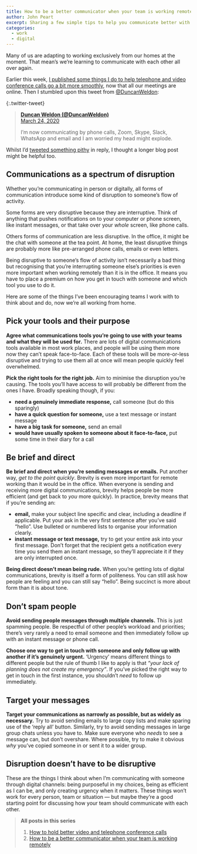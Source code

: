 ```yaml
---
title: How to be a better communicator when your team is working remotely
author: John Peart
excerpt: Sharing a few simple tips to help you communicate better with your colleagues when emails and instant messages take the place of face-to-face conversation.
categories:
  - work
  - digital
---
```


Many of us are adapting to working exclusively from our homes at the moment. That mean’s we’re learning to communicate with each other all over again.

Earlier this week, [I published some things I do to help telephone and video conference calls go a bit more smoothly](/2020/03/23/better-conference-calling), now that all our meetings are online. Then I stumbled upon this tweet from [@DuncanWeldon](//twitter.com/duncanweldon/status/1242490196479954944):

{:.twitter-tweet}
> **[Duncan Weldon (@DuncanWeldon)](//twitter.com/DuncanWeldon)**\
> [March 24, 2020](//twitter.com/DuncanWeldon/status/1242490196479954944)
>
> I’m now communicating by phone calls, Zoom, Skype, Slack, WhatsApp and email and I am worried my head might explode.

Whilst I’d [tweeted something pithy](https://twitter.com/johnpeart/status/1242572507548397570?ref_src=twsrc%5Etfw) in reply, I thought a longer blog post might be helpful too. 

## Communications as a spectrum of disruption

Whether you’re communicating in person or digitally, all forms of communication introduce some kind of disruption to someone’s flow of activity. 

Some forms are very disruptive because they are interruptive. Think of anything that pushes notifications on to your computer or phone screen, like instant messages, or that take over your *whole* screen, like phone calls. 

Others forms of communication are less disruptive. In the office, it might be the chat with someone at the tea point. At home, the least disruptive things are probably more like pre-arranged phone calls, emails or even letters.

Being disruptive to someone’s flow of activity isn’t necessarily a bad thing but recognising that you’re interrupting someone else’s priorities is even more important when working remotely than it is in the office. It means you have to place a premium on how you get in touch with someone and which tool you use to do it.

Here are some of the things I’ve been encouraging teams I work with to think about and do, now we’re all working from home.

## Pick your tools and their purpose

**Agree what communications tools you’re going to use with your teams and what they will be used for.** There are lots of digital communications tools available in most work places, and people will be using them more now they can’t speak face-to-face. Each of these tools will be more-or-less disruptive and trying to use them all at once will mean people quickly feel overwhelmed.

**Pick the right tools for the right job.** Aim to minimise the disruption you’re causing. The tools you’ll have access to will probably be different from the ones I have. Broadly speaking though, if you:

- **need a genuinely immediate response,** ​call someone (but do this sparingly)
- **have a quick question for someone,**​ use a text message or instant message
- **have a big task for someone,** ​send an email
- **would have usually spoken to someone about it face-to-face,**​ put some time in their diary for a call

## Be brief and direct

**Be brief and direct when you’re sending messages or emails.** Put another way, *get to the point quickly*. Brevity is even more important for remote working than it would be in the office. When everyone is sending and receiving more digital communications, brevity helps people be more efficient (and get back to *you* more quickly). In practice, brevity means that if you’re sending an:

- **email,**​ make your subject line specific and clear, including a deadline if applicable. Put your ask in the very first sentence after you’ve said “hello”. Use bulleted or numbered lists to organise your information clearly.
- **instant message or text message,**​ try to get your entire ask into your first message. Don’t forget that the recipient gets a notification every time you send them an instant message, so they’ll appreciate it if they are only interrupted once.

**Being direct doesn’t mean being rude.** When you’re getting lots of digital communications, brevity is itself a form of politeness. You can still ask how people are feeling and you can still say “hello”. Being succinct is more about form than it is about tone. 

## Don’t spam people

**Avoid sending people messages through multiple channels.** This is just spamming people. Be respectful of other people’s workload and priorities; there’s very rarely a need to email someone and then immediately follow up with an instant message or phone call. 

**Choose one way to get in touch with someone and only follow up with another if it’s genuinely urgent.** ‘Urgency’ means different things to different people but the rule of thumb I like to apply is that *“your lack of planning does not create my emergency”*. If you’ve picked the right way to get in touch in the first instance, you shouldn’t *need* to follow up immediately.

## Target your messages

**Target your communications as narrowly as possible, but as widely as necessary.** Try to avoid sending emails to large copy lists and make sparing use of the ‘reply all’ button. Similarly, try to avoid sending messages in large group chats unless you have to. Make sure everyone who *needs* to see a message can, but don’t overshare. Where possible, try to make it obvious *why* you’ve copied someone in or sent it to a wider group.

## Disruption doesn’t have to be disruptive

These are the things I think about when I’m communicating with someone through digital channels: being purposeful in my choices, being as efficient as I can be, and only creating urgency when it matters. These things won’t work for every person, team or situation — but maybe they’re a good starting point for discussing how your team should communicate with each other.

> **All posts in this series**
> 
> 1. [How to hold better video and telephone conference calls](/2020/03/23/better-conference-calling)
> 2. [How to be a better communicator when your team is working remotely](/2020/03/28/better-communicating-when-working-remotely)